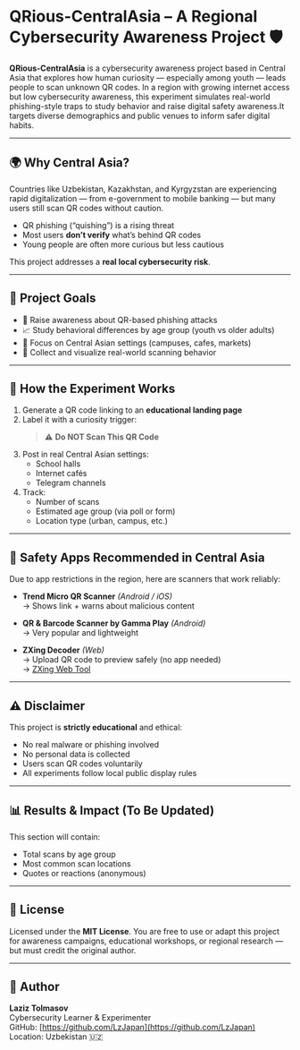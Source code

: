 # QRious-CentralAsia – A Regional Cybersecurity Awareness Project 🛡️

**QRious-CentralAsia** is a cybersecurity awareness project based in Central Asia that explores how human curiosity — especially among youth — leads people to scan unknown QR codes. In a region with growing internet access but low cybersecurity awareness, this experiment simulates real-world phishing-style traps to study behavior and raise digital safety awareness.It targets diverse demographics and public venues to inform safer digital habits.

---

## 🌍 Why Central Asia?

Countries like Uzbekistan, Kazakhstan, and Kyrgyzstan are experiencing rapid digitalization — from e-government to mobile banking — but many users still scan QR codes without caution.

- QR phishing (“quishing”) is a rising threat
- Most users **don’t verify** what’s behind QR codes
- Young people are often more curious but less cautious

This project addresses a **real local cybersecurity risk**.

---

## 🎯 Project Goals

- 🧠 Raise awareness about QR-based phishing attacks  
- 📈 Study behavioral differences by age group (youth vs older adults)  
- 📍 Focus on Central Asian settings (campuses, cafes, markets)  
- 🧪 Collect and visualize real-world scanning behavior

---

## 🧪 How the Experiment Works

1. Generate a QR code linking to an **educational landing page**
2. Label it with a curiosity trigger:  
   > ⚠️ **Do NOT Scan This QR Code**  
3. Post in real Central Asian settings:  
   - School halls  
   - Internet cafés  
   - Telegram channels  
4. Track:
   - Number of scans  
   - Estimated age group (via poll or form)
   - Location type (urban, campus, etc.)

---

## 📱 Safety Apps Recommended in Central Asia

Due to app restrictions in the region, here are scanners that work reliably:

- **Trend Micro QR Scanner** *(Android / iOS)*  
  → Shows link + warns about malicious content

- **QR & Barcode Scanner by Gamma Play** *(Android)*  
  → Very popular and lightweight

- **ZXing Decoder** *(Web)*  
  → Upload QR code to preview safely (no app needed)  
  → [ZXing Web Tool](https://zxing.org/w/decode.jspx)

---

## ⚠️ Disclaimer

This project is **strictly educational** and ethical:  
- No real malware or phishing involved  
- No personal data is collected  
- Users scan QR codes voluntarily  
- All experiments follow local public display rules

---

## 📊 Results & Impact (To Be Updated)

This section will contain:
- Total scans by age group
- Most common scan locations
- Quotes or reactions (anonymous)

---

## 📜 License

Licensed under the **MIT License**. You are free to use or adapt this project for awareness campaigns, educational workshops, or regional research — but must credit the original author.

---

## 🙋 Author

**Laziz Tolmasov**  
Cybersecurity Learner & Experimenter  
GitHub: [https://github.com/LzJapan](https://github.com/LzJapan)  
Location: Uzbekistan 🇺🇿

